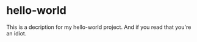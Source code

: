 # hello-world
This is a decription for my hello-world project. And if you read that you're an idiot.
